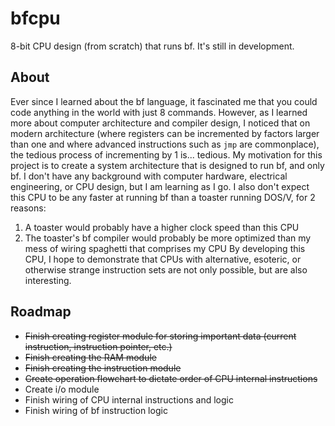 # bfcpu

8-bit CPU design (from scratch) that runs bf. It's still in development.

## About

Ever since I learned about the bf language, it fascinated me that you could code anything in the world with just 8 commands. However, as I learned more about computer architecture and compiler design, I noticed that on modern architecture (where registers can be incremented by factors larger than one and where advanced instructions such as `jmp` are commonplace), the tedious process of incrementing by 1 is... tedious.
My motivation for this project is to create a system architecture that is designed to run bf, and only bf. I don't have any background with computer hardware, electrical engineering, or CPU design, but I am learning as I go. I also don't expect this CPU to be any faster at running bf than a toaster running DOS/V, for 2 reasons:
1) A toaster would probably have a higher clock speed than this CPU
2) The toaster's bf compiler would probably be more optimized than my mess of wiring spaghetti that comprises my CPU
By developing this CPU, I hope to demonstrate that CPUs with alternative, esoteric, or otherwise strange instruction sets are not only possible, but are also interesting.

## Roadmap

-  ~~Finish creating register module for storing important data (current instruction, instruction pointer, etc.)~~
- ~~Finish creating the RAM module~~
- ~~Finish creating the instruction module~~
- ~~Create operation flowchart to dictate order of CPU internal instructions~~
- Create i/o module
- Finish wiring of CPU internal instructions and logic
- Finish wiring of bf instruction logic
